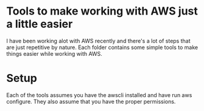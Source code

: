 # Tools to make working with AWS just a little easier  
I have been working alot with AWS recently and there's a lot of steps that are just repetitive by nature. Each folder contains some simple tools to make things easier while working with AWS.  
  
# Setup
Each of the tools assumes you have the awscli installed and have run aws configure. They also assume that you have the proper permissions.
